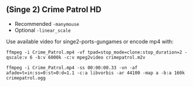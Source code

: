 ## (Singe 2) Crime Patrol HD

* Recommended `-manymouse`
* Optional `-linear_scale`

Use available video for singe2-ports-gungames or encode mp4 with:

    ffmpeg -i Crime_Patrol.mp4 -vf tpad=stop_mode=clone:stop_duration=2 -qscale:v 6 -b:v 6000k -c:v mpeg2video crimepatrol.m2v
  
    ffmpeg -i Crime_Patrol.mp4 -ss 00:00:00.33 -vn -af afade=t=in:ss=0:st=0:d=1.1 -c:a libvorbis -ar 44100 -map a -b:a 160k crimepatrol.ogg
